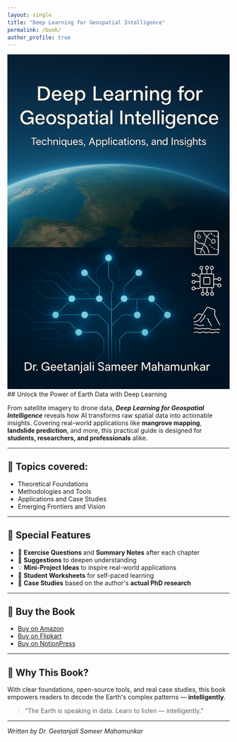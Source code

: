 ```yaml
---
layout: single
title: "Deep Learning for Geospatial Intelligence"
permalink: /book/
author_profile: true
---
```

<div style="text-align: center;">
  <img src="/images/book_cover.png" alt="Book Poster" style="max-width: 100%; height: auto;">
</div>
## Unlock the Power of Earth Data with Deep Learning

From satellite imagery to drone data, **_Deep Learning for Geospatial Intelligence_** reveals how AI transforms raw spatial data into actionable insights. Covering real-world applications like **mangrove mapping**, **landslide prediction**, and more, this practical guide is designed for **students, researchers, and professionals** alike.

---

## 🎯 Topics covered:
- Theoretical Foundations
- Methodologies and Tools
- Applications and Case Studies
- Emerging Frontiers and Vision

---

## 🎯 Special Features

- 📘 **Exercise Questions** and **Summary Notes** after each chapter  
- 🧠 **Suggestions** to deepen understanding  
- 💡 **Mini-Project Ideas** to inspire real-world applications  
- 📝 **Student Worksheets** for self-paced learning  
- 📂 **Case Studies** based on the author's **actual PhD research**

---

## 🛒 Buy the Book

- [Buy on Amazon](https://amzn.in/d/5jRwEkY)
- [Buy on Flipkart](https://www.flipkart.com/deep-learning-geospatial-intelligence-techniques-applications-insights/p/itm399e074ffc111?pid=9798899291371&lid=LSTBOK9798899291371J2HIU5&marketplace=FLIPKART&fm=factBasedRecommendation%2FrecentlyViewed&iid=R%3Arv%3Bpt%3App%3Buid%3A6302e6bc-28c8-11f0-a453-d593f168e580%3B.9798899291371&ppt=pp&ppn=pp&ssid=6rxgb8vg6o0000001746337891293&otracker=pp_reco_Recently%2BViewed_1_36.productCard.RECENTLY_VIEWED_Deep%2BLearning%2Bfor%2BGeospatial%2BIntelligence%2B%2B-%2BTechniques%252C%2BApplications%252C%2Band%2BInsights_9798899291371_factBasedRecommendation%2FrecentlyViewed_0&otracker1=pp_reco_PINNED_factBasedRecommendation%2FrecentlyViewed_Recently%2BViewed_DESKTOP_HORIZONTAL_productCard_cc_1_NA_view-all&cid=9798899291371)
- [Buy on NotionPress](https://notionpress.com/in/read/deep-learning-for-geospatial-intelligence)

---

## 🧠 Why This Book?

With clear foundations, open-source tools, and real case studies, this book empowers readers to decode the Earth's complex patterns — **intelligently**.

> “The Earth is speaking in data. Learn to listen — intelligently.”

---

*Written by Dr. Geetanjali Sameer Mahamunkar*
